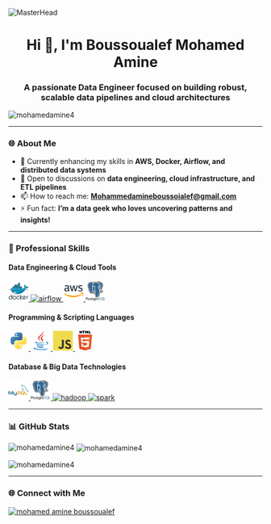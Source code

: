 ![MasterHead](https://miro.medium.com/v2/resize:fit:1400/1*cD8WMb82cSXACDTG8mlWhw.gif)

<h1 align="center">Hi 👋, I'm Boussoualef Mohamed Amine</h1>            
<h3 align="center">A passionate Data Engineer focused on building robust, scalable data pipelines and cloud architectures</h3>
  
<p align="left"> <img src="https://komarev.com/ghpvc/?username=mohamedamine4&label=Profile%20views&color=0e75b6&style=flat" alt="mohamedamine4" /> </p>

---

### 🌐 About Me

- 🌱 Currently enhancing my skills in **AWS, Docker, Airflow, and distributed data systems**
- 💬 Open to discussions on **data engineering, cloud infrastructure, and ETL pipelines**
- 📫 How to reach me: **Mohammedamineboussoialef@gmail.com**
- ⚡ Fun fact: **I’m a data geek who loves uncovering patterns and insights!**

---

### 💼 Professional Skills

#### **Data Engineering & Cloud Tools**
<p align="left">
  <a href="https://www.docker.com/" target="_blank" rel="noreferrer"> <img src="https://raw.githubusercontent.com/devicons/devicon/master/icons/docker/docker-original-wordmark.svg" alt="docker" width="40" height="40"/> </a>
  <a href="https://airflow.apache.org/" target="_blank" rel="noreferrer"> <img src="https://innowise.com/wp-content/uploads/2022/08/Pic-3-1.png" alt="airflow" width="40" height="40"/> </a>
  <a href="https://aws.amazon.com/" target="_blank" rel="noreferrer"> <img src="https://raw.githubusercontent.com/devicons/devicon/master/icons/amazonwebservices/amazonwebservices-original-wordmark.svg" alt="aws" width="40" height="40"/> </a>
  <a href="https://www.postgresql.org/" target="_blank" rel="noreferrer"> <img src="https://raw.githubusercontent.com/devicons/devicon/master/icons/postgresql/postgresql-original-wordmark.svg" alt="postgresql" width="40" height="40"/> </a>
</p>

#### **Programming & Scripting Languages**
<p align="left">
  <a href="https://www.python.org/" target="_blank" rel="noreferrer"> <img src="https://raw.githubusercontent.com/devicons/devicon/master/icons/python/python-original.svg" alt="python" width="40" height="40"/> </a>
  <a href="https://www.java.com/" target="_blank" rel="noreferrer"> <img src="https://raw.githubusercontent.com/devicons/devicon/master/icons/java/java-original.svg" alt="java" width="40" height="40"/> </a>
  <a href="https://developer.mozilla.org/en-US/docs/Web/JavaScript" target="_blank" rel="noreferrer"> <img src="https://raw.githubusercontent.com/devicons/devicon/master/icons/javascript/javascript-original.svg" alt="javascript" width="40" height="40"/> </a>
  <a href="https://www.w3.org/html/" target="_blank" rel="noreferrer"> <img src="https://raw.githubusercontent.com/devicons/devicon/master/icons/html5/html5-original-wordmark.svg" alt="html5" width="40" height="40"/> </a>
</p>

#### **Database & Big Data Technologies**
<p align="left">
  <a href="https://www.mysql.com/" target="_blank" rel="noreferrer"> <img src="https://raw.githubusercontent.com/devicons/devicon/master/icons/mysql/mysql-original-wordmark.svg" alt="mysql" width="40" height="40"/> </a>
  <a href="https://www.postgresql.org/" target="_blank" rel="noreferrer"> <img src="https://raw.githubusercontent.com/devicons/devicon/master/icons/postgresql/postgresql-original-wordmark.svg" alt="postgresql" width="40" height="40"/> </a>
  <a href="https://hadoop.apache.org/" target="_blank" rel="noreferrer"> <img src="https://www.vectorlogo.zone/logos/apache_hadoop/apache_hadoop-icon.svg" alt="hadoop" width="40" height="40"/> </a>
  <a href="https://spark.apache.org/" target="_blank" rel="noreferrer"> <img src="https://spark.apache.org/images/spark-logo-trademark.png" alt="spark" width="40" height="40"/> </a>
</p>

---

### 📊 GitHub Stats

<p><img align="left" src="https://github-readme-stats.vercel.app/api/top-langs?username=mohamedamine4&show_icons=true&locale=en&layout=compact" alt="mohamedamine4" /></p>

<p>&nbsp;<img align="center" src="https://github-readme-stats.vercel.app/api?username=mohamedamine4&show_icons=true&locale=en" alt="mohamedamine4" /></p>

<p><img align="center" src="https://github-readme-streak-stats.herokuapp.com/?user=mohamedamine4&" alt="mohamedamine4" /></p>

---

### 🌐 Connect with Me

<p align="left">
  <a href="https://linkedin.com/in/mohamed-amine-boussoualef-b78020262/" target="blank"><img align="center" src="https://raw.githubusercontent.com/rahuldkjain/github-profile-readme-generator/master/src/images/icons/Social/linked-in-alt.svg" alt="mohamed amine boussoualef" height="30" width="40" /></a>
</p>
